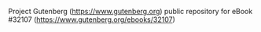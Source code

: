 Project Gutenberg (https://www.gutenberg.org) public repository for eBook #32107 (https://www.gutenberg.org/ebooks/32107)

